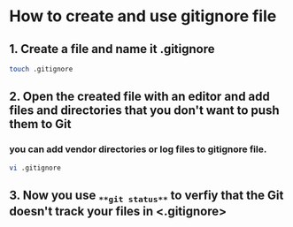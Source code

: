# How to create and use gitignore file
## 1. Create a file and name it .gitignore
```bash
touch .gitignore
```
## 2. Open the created file with an editor and add files and directories that you don't want to push them to Git
### you can add vendor directories or log files to gitignore file.
```bash
vi .gitignore
```
## 3. Now you use <sub>`**git status**`</sub> to verfiy that the Git doesn't track your files in <.gitignore>

